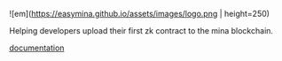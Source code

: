 ![em](https://easymina.github.io/assets/images/logo.png | height=250)

Helping developers upload their first zk contract to the mina blockchain.

[documentation](https://easymina.github.io/)

